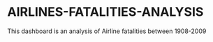 # AIRLINES-FATALITIES-ANALYSIS
This dashboard is an analysis of Airline fatalities between 1908-2009
